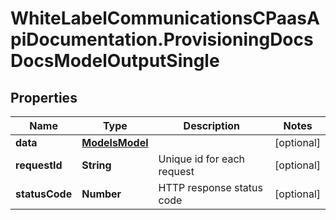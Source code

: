 # WhiteLabelCommunicationsCPaasApiDocumentation.ProvisioningDocsDocsModelOutputSingle

## Properties

Name | Type | Description | Notes
------------ | ------------- | ------------- | -------------
**data** | [**ModelsModel**](ModelsModel.md) |  | [optional] 
**requestId** | **String** | Unique id for each request | [optional] 
**statusCode** | **Number** | HTTP response status code | [optional] 


